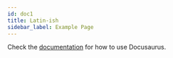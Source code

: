 ```yaml
---
id: doc1
title: Latin-ish
sidebar_label: Example Page
---
```


Check the [documentation](https://docusaurus.io) for how to use Docusaurus.